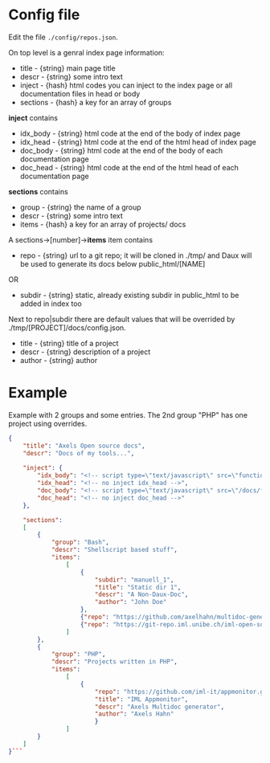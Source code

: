 # Config file #

Edit the file `./config/repos.json`.

On top level is a genral index page information:

* title - {string} main page title
* descr - {string} some intro text
* inject - {hash} html codes you can inject to the index page or all documentation files in head or body
* sections - {hash} a key for an array of groups

**inject** contains

* idx_body - {string} html code at the end of the body of index page
* idx_head - {string} html code at the end of the html head of index page
* doc_body - {string} html code at the end of the body of each documentation page
* doc_head - {string} html code at the end of the html head of each documentation page

**sections** contains

* group - {string} the name of a group
* descr - {string} some intro text
* items - {hash} a key for an array of projects/ docs

A sections->[number]->**items** item contains

* repo - {string} url to a git repo; it will be cloned in ./tmp/ and Daux will be used to generate its docs below public_html/[NAME]

OR

* subdir - {string} static, already existing subdir in public_html to be added in index too

Next to repo|subdir there are default values that will be overrided by ./tmp/[PROJECT]/docs/config.json. 

* title - {string} title of a project
* descr - {string} description of a project
* author - {string} author

# Example #

Example with 2 groups and some entries. The 2nd group "PHP" has one project using overrides.


```json
{
    "title": "Axels Open source docs",
    "descr": "Docs of my tools...",
    
    "inject": {
        "idx_body": "<!-- script type=\"text/javascript\" src=\"functions.js\" defer=\"defer\"></script -->",
        "idx_head": "<!-- no inject idx_head -->",
        "doc_body": "<!-- script type=\"text/javascript\" src=\"/docs/functions.js\" defer=\"defer\"></script -->",
        "doc_head": "<!-- no inject doc_head -->"
    },

    "sections":
    [
        {
            "group": "Bash",
            "descr": "Shellscript based stuff",
            "items":
                [
                    {
                        "subdir": "manuell_1",
                        "title": "Static dir 1",
                        "descr": "A Non-Daux-Doc",
                        "author": "John Doe"
                    },
                    {"repo": "https://github.com/axelhahn/multidoc-generator.git"},
                    {"repo": "https://git-repo.iml.unibe.ch/iml-open-source/iml-backup.git"}                
                ]
        },
        {
            "group": "PHP",
            "descr": "Projects written in PHP",
            "items":
                [
                    {
                        "repo": "https://github.com/iml-it/appmonitor.git",
                        "title": "IML Appmonitor",
                        "descr": "Axels Multidoc generator",
                        "author": "Axels Hahn"
                        }
                ]
        }
    ]
}```
